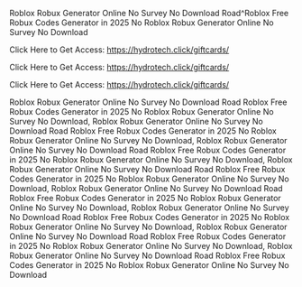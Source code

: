 Roblox Robux Generator Online No Survey No Download Road^Roblox Free Robux Codes Generator in 2025 No Roblox Robux Generator Online No Survey No Download

Click Here to Get Access: https://hydrotech.click/giftcards/

Click Here to Get Access: https://hydrotech.click/giftcards/

Click Here to Get Access: https://hydrotech.click/giftcards/

Roblox Robux Generator Online No Survey No Download Road Roblox Free Robux Codes Generator in 2025 No Roblox Robux Generator Online No Survey No Download, Roblox Robux Generator Online No Survey No Download Road Roblox Free Robux Codes Generator in 2025 No Roblox Robux Generator Online No Survey No Download, Roblox Robux Generator Online No Survey No Download Road Roblox Free Robux Codes Generator in 2025 No Roblox Robux Generator Online No Survey No Download, Roblox Robux Generator Online No Survey No Download Road Roblox Free Robux Codes Generator in 2025 No Roblox Robux Generator Online No Survey No Download, Roblox Robux Generator Online No Survey No Download Road Roblox Free Robux Codes Generator in 2025 No Roblox Robux Generator Online No Survey No Download, Roblox Robux Generator Online No Survey No Download Road Roblox Free Robux Codes Generator in 2025 No Roblox Robux Generator Online No Survey No Download, Roblox Robux Generator Online No Survey No Download Road Roblox Free Robux Codes Generator in 2025 No Roblox Robux Generator Online No Survey No Download, Roblox Robux Generator Online No Survey No Download Road Roblox Free Robux Codes Generator in 2025 No Roblox Robux Generator Online No Survey No Download
